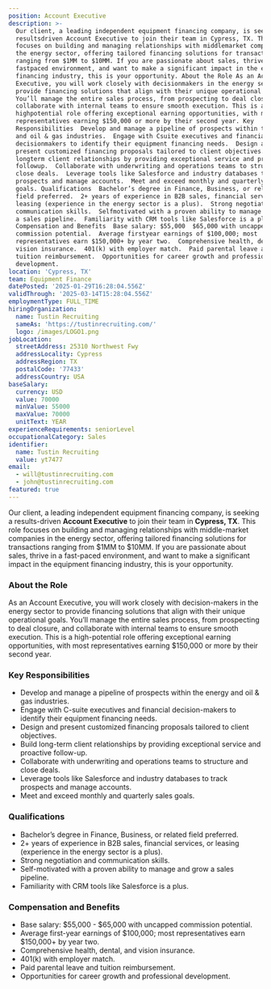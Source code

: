```yaml
---
position: Account Executive
description: >-
  Our client, a leading independent equipment financing company, is seeking a
  resultsdriven Account Executive to join their team in Cypress, TX. This role
  focuses on building and managing relationships with middlemarket companies in
  the energy sector, offering tailored financing solutions for transactions
  ranging from $1MM to $10MM. If you are passionate about sales, thrive in a
  fastpaced environment, and want to make a significant impact in the equipment
  financing industry, this is your opportunity. About the Role As an Account
  Executive, you will work closely with decisionmakers in the energy sector to
  provide financing solutions that align with their unique operational goals.
  You’ll manage the entire sales process, from prospecting to deal closure, and
  collaborate with internal teams to ensure smooth execution. This is a
  highpotential role offering exceptional earning opportunities, with most
  representatives earning $150,000 or more by their second year. Key
  Responsibilities  Develop and manage a pipeline of prospects within the energy
  and oil & gas industries.  Engage with Csuite executives and financial
  decisionmakers to identify their equipment financing needs.  Design and
  present customized financing proposals tailored to client objectives.  Build
  longterm client relationships by providing exceptional service and proactive
  followup.  Collaborate with underwriting and operations teams to structure and
  close deals.  Leverage tools like Salesforce and industry databases to track
  prospects and manage accounts.  Meet and exceed monthly and quarterly sales
  goals. Qualifications  Bachelor’s degree in Finance, Business, or related
  field preferred.  2+ years of experience in B2B sales, financial services, or
  leasing (experience in the energy sector is a plus).  Strong negotiation and
  communication skills.  Selfmotivated with a proven ability to manage and grow
  a sales pipeline.  Familiarity with CRM tools like Salesforce is a plus.
  Compensation and Benefits  Base salary: $55,000  $65,000 with uncapped
  commission potential.  Average firstyear earnings of $100,000; most
  representatives earn $150,000+ by year two.  Comprehensive health, dental, and
  vision insurance.  401(k) with employer match.  Paid parental leave and
  tuition reimbursement.  Opportunities for career growth and professional
  development.
location: 'Cypress, TX'
team: Equipment Finance
datePosted: '2025-01-29T16:28:04.556Z'
validThrough: '2025-03-14T15:28:04.556Z'
employmentType: FULL_TIME
hiringOrganization:
  name: Tustin Recruiting
  sameAs: 'https://tustinrecruiting.com/'
  logo: /images/LOGO1.png
jobLocation:
  streetAddress: 25310 Northwest Fwy
  addressLocality: Cypress
  addressRegion: TX
  postalCode: '77433'
  addressCountry: USA
baseSalary:
  currency: USD
  value: 70000
  minValue: 55000
  maxValue: 70000
  unitText: YEAR
experienceRequirements: seniorLevel
occupationalCategory: Sales
identifier:
  name: Tustin Recruiting
  value: yt7477
email:
  - will@tustinrecruiting.com
  - john@tustinrecruiting.com
featured: true
---
```


Our client, a leading independent equipment financing company, is seeking a results-driven **Account Executive** to join their team in **Cypress, TX**. This role focuses on building and managing relationships with middle-market companies in the energy sector, offering tailored financing solutions for transactions ranging from $1MM to $10MM. If you are passionate about sales, thrive in a fast-paced environment, and want to make a significant impact in the equipment financing industry, this is your opportunity.  

### About the Role
As an Account Executive, you will work closely with decision-makers in the energy sector to provide financing solutions that align with their unique operational goals. You’ll manage the entire sales process, from prospecting to deal closure, and collaborate with internal teams to ensure smooth execution. This is a high-potential role offering exceptional earning opportunities, with most representatives earning $150,000 or more by their second year.  

### Key Responsibilities
- Develop and manage a pipeline of prospects within the energy and oil & gas industries.  
- Engage with C-suite executives and financial decision-makers to identify their equipment financing needs.  
- Design and present customized financing proposals tailored to client objectives.  
- Build long-term client relationships by providing exceptional service and proactive follow-up.  
- Collaborate with underwriting and operations teams to structure and close deals.  
- Leverage tools like Salesforce and industry databases to track prospects and manage accounts.  
- Meet and exceed monthly and quarterly sales goals.  

### Qualifications
- Bachelor’s degree in Finance, Business, or related field preferred.  
- 2+ years of experience in B2B sales, financial services, or leasing (experience in the energy sector is a plus).  
- Strong negotiation and communication skills.  
- Self-motivated with a proven ability to manage and grow a sales pipeline.  
- Familiarity with CRM tools like Salesforce is a plus.  

### Compensation and Benefits
- Base salary: $55,000 - $65,000 with uncapped commission potential.  
- Average first-year earnings of $100,000; most representatives earn $150,000+ by year two.  
- Comprehensive health, dental, and vision insurance.  
- 401(k) with employer match.  
- Paid parental leave and tuition reimbursement.  
- Opportunities for career growth and professional development.  
